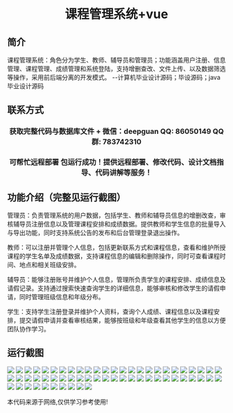 <p><h1 align="center">课程管理系统+vue</h1></p>

## 简介
课程管理系统：角色分为学生、教师、辅导员和管理员；功能涵盖用户注册、信息管理、课程管理、成绩管理和系统登陆，支持增删查改、文件上传、以及数据筛选等操作，采用前后端分离的开发模式。    --计算机毕业设计源码；毕设源码；java毕业设计源码


## 联系方式
<p><h3 align="center">获取完整代码与数据库文件 + 微信：deepguan QQ: 86050149 QQ群: 783742310</h3></p>
<p><h3 align="center">可帮忙远程部署 包运行成功！提供远程部署、修改代码、设计文档指导、代码讲解等服务！</h3></p>

## 功能介绍（完整见运行截图）
管理员：负责管理系统的用户数据，包括学生、教师和辅导员信息的增删改查，审核辅导员注册信息以及管理课程安排和成绩数据。提供教师和学生信息的批量导入与导出功能，同时支持系统公告的发布和后台管理登录退出操作。

教师：可以注册并管理个人信息，包括更新联系方式和课程信息，查看和维护所授课程的学生名单及成绩数据，支持课程信息的编辑和删除操作，同时可查看课程时间、地点和相关班级安排。

辅导员：能够注册账号并维护个人信息，管理所负责学生的课程安排、成绩信息及请假记录。支持通过搜索快速查询学生的详细信息，能够审核和修改学生的请假申请，同时管理班级信息和年级分布。

学生：支持学生注册登录并维护个人资料，查询个人成绩、课程信息以及课程安排，提交请假申请并查看审核结果，能够按班级和年级查看其他学生的信息以方便团队协作学习。


## 运行截图
![](https://bs-1329754181.cos.ap-shanghai.myqcloud.com/ssm/CourseManagementSystem/img/001.jpg)
![](https://bs-1329754181.cos.ap-shanghai.myqcloud.com/ssm/CourseManagementSystem/img/002.jpg)
![](https://bs-1329754181.cos.ap-shanghai.myqcloud.com/ssm/CourseManagementSystem/img/003.jpg)
![](https://bs-1329754181.cos.ap-shanghai.myqcloud.com/ssm/CourseManagementSystem/img/004.jpg)
![](https://bs-1329754181.cos.ap-shanghai.myqcloud.com/ssm/CourseManagementSystem/img/005.jpg)
![](https://bs-1329754181.cos.ap-shanghai.myqcloud.com/ssm/CourseManagementSystem/img/006.jpg)
![](https://bs-1329754181.cos.ap-shanghai.myqcloud.com/ssm/CourseManagementSystem/img/007.jpg)
![](https://bs-1329754181.cos.ap-shanghai.myqcloud.com/ssm/CourseManagementSystem/img/008.jpg)
![](https://bs-1329754181.cos.ap-shanghai.myqcloud.com/ssm/CourseManagementSystem/img/009.jpg)
![](https://bs-1329754181.cos.ap-shanghai.myqcloud.com/ssm/CourseManagementSystem/img/010.jpg)
![](https://bs-1329754181.cos.ap-shanghai.myqcloud.com/ssm/CourseManagementSystem/img/011.jpg)
![](https://bs-1329754181.cos.ap-shanghai.myqcloud.com/ssm/CourseManagementSystem/img/012.jpg)
![](https://bs-1329754181.cos.ap-shanghai.myqcloud.com/ssm/CourseManagementSystem/img/013.jpg)
![](https://bs-1329754181.cos.ap-shanghai.myqcloud.com/ssm/CourseManagementSystem/img/014.jpg)
![](https://bs-1329754181.cos.ap-shanghai.myqcloud.com/ssm/CourseManagementSystem/img/015.jpg)
![](https://bs-1329754181.cos.ap-shanghai.myqcloud.com/ssm/CourseManagementSystem/img/016.jpg)
![](https://bs-1329754181.cos.ap-shanghai.myqcloud.com/ssm/CourseManagementSystem/img/017.jpg)
![](https://bs-1329754181.cos.ap-shanghai.myqcloud.com/ssm/CourseManagementSystem/img/018.jpg)
![](https://bs-1329754181.cos.ap-shanghai.myqcloud.com/ssm/CourseManagementSystem/img/019.jpg)
![](https://bs-1329754181.cos.ap-shanghai.myqcloud.com/ssm/CourseManagementSystem/img/020.jpg)
![](https://bs-1329754181.cos.ap-shanghai.myqcloud.com/ssm/CourseManagementSystem/img/021.jpg)
![](https://bs-1329754181.cos.ap-shanghai.myqcloud.com/ssm/CourseManagementSystem/img/022.jpg)
![](https://bs-1329754181.cos.ap-shanghai.myqcloud.com/ssm/CourseManagementSystem/img/023.jpg)
![](https://bs-1329754181.cos.ap-shanghai.myqcloud.com/ssm/CourseManagementSystem/img/024.jpg)
![](https://bs-1329754181.cos.ap-shanghai.myqcloud.com/ssm/CourseManagementSystem/img/025.jpg)
![](https://bs-1329754181.cos.ap-shanghai.myqcloud.com/ssm/CourseManagementSystem/img/026.jpg)
![](https://bs-1329754181.cos.ap-shanghai.myqcloud.com/ssm/CourseManagementSystem/img/027.jpg)
![](https://bs-1329754181.cos.ap-shanghai.myqcloud.com/ssm/CourseManagementSystem/img/028.jpg)
![](https://bs-1329754181.cos.ap-shanghai.myqcloud.com/ssm/CourseManagementSystem/img/029.jpg)
![](https://bs-1329754181.cos.ap-shanghai.myqcloud.com/ssm/CourseManagementSystem/img/030.jpg)
![](https://bs-1329754181.cos.ap-shanghai.myqcloud.com/ssm/CourseManagementSystem/img/031.jpg)
![](https://bs-1329754181.cos.ap-shanghai.myqcloud.com/ssm/CourseManagementSystem/img/032.jpg)
![](https://bs-1329754181.cos.ap-shanghai.myqcloud.com/ssm/CourseManagementSystem/img/033.jpg)
![](https://bs-1329754181.cos.ap-shanghai.myqcloud.com/ssm/CourseManagementSystem/img/034.jpg)
![](https://bs-1329754181.cos.ap-shanghai.myqcloud.com/ssm/CourseManagementSystem/img/035.jpg)
![](https://bs-1329754181.cos.ap-shanghai.myqcloud.com/ssm/CourseManagementSystem/img/036.jpg)
![](https://bs-1329754181.cos.ap-shanghai.myqcloud.com/ssm/CourseManagementSystem/img/037.jpg)
![](https://bs-1329754181.cos.ap-shanghai.myqcloud.com/ssm/CourseManagementSystem/img/038.jpg)
![](https://bs-1329754181.cos.ap-shanghai.myqcloud.com/ssm/CourseManagementSystem/img/039.jpg)
![](https://bs-1329754181.cos.ap-shanghai.myqcloud.com/ssm/CourseManagementSystem/img/040.jpg)
![](https://bs-1329754181.cos.ap-shanghai.myqcloud.com/ssm/CourseManagementSystem/img/041.jpg)
![](https://bs-1329754181.cos.ap-shanghai.myqcloud.com/ssm/CourseManagementSystem/img/042.jpg)
![](https://bs-1329754181.cos.ap-shanghai.myqcloud.com/ssm/CourseManagementSystem/img/043.jpg)
![](https://bs-1329754181.cos.ap-shanghai.myqcloud.com/ssm/CourseManagementSystem/img/044.jpg)
![](https://bs-1329754181.cos.ap-shanghai.myqcloud.com/ssm/CourseManagementSystem/img/045.jpg)
![](https://bs-1329754181.cos.ap-shanghai.myqcloud.com/ssm/CourseManagementSystem/img/046.jpg)
![](https://bs-1329754181.cos.ap-shanghai.myqcloud.com/ssm/CourseManagementSystem/img/047.jpg)
![](https://bs-1329754181.cos.ap-shanghai.myqcloud.com/ssm/CourseManagementSystem/img/048.jpg)
![](https://bs-1329754181.cos.ap-shanghai.myqcloud.com/ssm/CourseManagementSystem/img/049.jpg)
![](https://bs-1329754181.cos.ap-shanghai.myqcloud.com/ssm/CourseManagementSystem/img/050.jpg)
![](https://bs-1329754181.cos.ap-shanghai.myqcloud.com/ssm/CourseManagementSystem/img/051.jpg)
![](https://bs-1329754181.cos.ap-shanghai.myqcloud.com/ssm/CourseManagementSystem/img/052.jpg)
![](https://bs-1329754181.cos.ap-shanghai.myqcloud.com/ssm/CourseManagementSystem/img/053.jpg)
![](https://bs-1329754181.cos.ap-shanghai.myqcloud.com/ssm/CourseManagementSystem/img/054.jpg)
![](https://bs-1329754181.cos.ap-shanghai.myqcloud.com/ssm/CourseManagementSystem/img/055.jpg)
![](https://bs-1329754181.cos.ap-shanghai.myqcloud.com/ssm/CourseManagementSystem/img/056.jpg)
![](https://bs-1329754181.cos.ap-shanghai.myqcloud.com/ssm/CourseManagementSystem/img/057.jpg)
![](https://bs-1329754181.cos.ap-shanghai.myqcloud.com/ssm/CourseManagementSystem/img/058.jpg)
![](https://bs-1329754181.cos.ap-shanghai.myqcloud.com/ssm/CourseManagementSystem/img/059.jpg)
![](https://bs-1329754181.cos.ap-shanghai.myqcloud.com/ssm/CourseManagementSystem/img/060.jpg)

<p>本代码来源于网络,仅供学习参考使用!</p>
